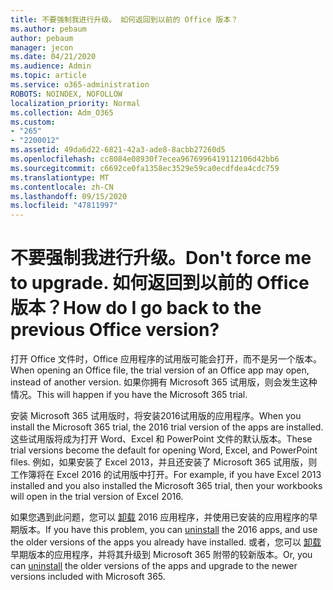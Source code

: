 ```yaml
---
title: 不要强制我进行升级。 如何返回到以前的 Office 版本？
ms.author: pebaum
author: pebaum
manager: jecon
ms.date: 04/21/2020
ms.audience: Admin
ms.topic: article
ms.service: o365-administration
ROBOTS: NOINDEX, NOFOLLOW
localization_priority: Normal
ms.collection: Adm_O365
ms.custom:
- "265"
- "2200012"
ms.assetid: 49da6d22-6821-42a3-ade8-8acbb27260d5
ms.openlocfilehash: cc8084e08930f7ecea9676996419112106d42bb6
ms.sourcegitcommit: c6692ce0fa1358ec3529e59ca0ecdfdea4cdc759
ms.translationtype: MT
ms.contentlocale: zh-CN
ms.lasthandoff: 09/15/2020
ms.locfileid: "47811997"
---
```

# <a name="dont-force-me-to-upgrade-how-do-i-go-back-to-the-previous-office-version"></a><span data-ttu-id="29b10-103">不要强制我进行升级。</span><span class="sxs-lookup"><span data-stu-id="29b10-103">Don't force me to upgrade.</span></span> <span data-ttu-id="29b10-104">如何返回到以前的 Office 版本？</span><span class="sxs-lookup"><span data-stu-id="29b10-104">How do I go back to the previous Office version?</span></span>

<span data-ttu-id="29b10-105">打开 Office 文件时，Office 应用程序的试用版可能会打开，而不是另一个版本。</span><span class="sxs-lookup"><span data-stu-id="29b10-105">When opening an Office file, the trial version of an Office app may open, instead of another version.</span></span> <span data-ttu-id="29b10-106">如果你拥有 Microsoft 365 试用版，则会发生这种情况。</span><span class="sxs-lookup"><span data-stu-id="29b10-106">This will happen if you have the Microsoft 365 trial.</span></span>
  
<span data-ttu-id="29b10-107">安装 Microsoft 365 试用版时，将安装2016试用版的应用程序。</span><span class="sxs-lookup"><span data-stu-id="29b10-107">When you install the Microsoft 365 trial, the 2016 trial version of the apps are installed.</span></span> <span data-ttu-id="29b10-108">这些试用版将成为打开 Word、Excel 和 PowerPoint 文件的默认版本。</span><span class="sxs-lookup"><span data-stu-id="29b10-108">These trial versions become the default for opening Word, Excel, and PowerPoint files.</span></span> <span data-ttu-id="29b10-109">例如，如果安装了 Excel 2013，并且还安装了 Microsoft 365 试用版，则工作簿将在 Excel 2016 的试用版中打开。</span><span class="sxs-lookup"><span data-stu-id="29b10-109">For example, if you have Excel 2013 installed and you also installed the Microsoft 365 trial, then your workbooks will open in the trial version of Excel 2016.</span></span>
  
<span data-ttu-id="29b10-110">如果您遇到此问题，您可以 [卸载](https://support.office.com/article/9dd49b83-264a-477a-8fcc-2fdf5dbf61d8.aspx) 2016 应用程序，并使用已安装的应用程序的早期版本。</span><span class="sxs-lookup"><span data-stu-id="29b10-110">If you have this problem, you can [uninstall](https://support.office.com/article/9dd49b83-264a-477a-8fcc-2fdf5dbf61d8.aspx) the 2016 apps, and use the older versions of the apps you already have installed.</span></span> <span data-ttu-id="29b10-111">或者，您可以 [卸载](https://support.office.com/article/9dd49b83-264a-477a-8fcc-2fdf5dbf61d8.aspx) 早期版本的应用程序，并将其升级到 Microsoft 365 附带的较新版本。</span><span class="sxs-lookup"><span data-stu-id="29b10-111">Or, you can [uninstall](https://support.office.com/article/9dd49b83-264a-477a-8fcc-2fdf5dbf61d8.aspx) the older versions of the apps and upgrade to the newer versions included with Microsoft 365.</span></span>
